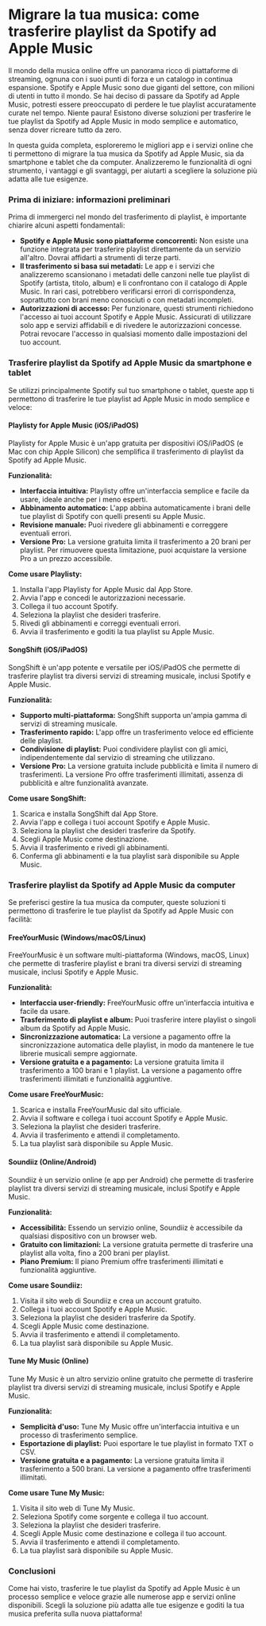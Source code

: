 # Migrare la tua musica: come trasferire playlist da Spotify ad Apple Music

Il mondo della musica online offre un panorama ricco di piattaforme di streaming, ognuna con i suoi punti di forza e un catalogo in continua espansione.  Spotify e Apple Music sono due giganti del settore, con milioni di utenti in tutto il mondo.  Se hai deciso di passare da Spotify ad Apple Music, potresti essere preoccupato di perdere le tue playlist accuratamente curate nel tempo.  Niente paura!  Esistono diverse soluzioni per trasferire le tue playlist da Spotify ad Apple Music in modo semplice e automatico, senza dover ricreare tutto da zero.

In questa guida completa, esploreremo le migliori app e i servizi online che ti permettono di migrare la tua musica da Spotify ad Apple Music, sia da smartphone e tablet che da computer.  Analizzeremo le funzionalità di ogni strumento, i vantaggi e gli svantaggi, per aiutarti a scegliere la soluzione più adatta alle tue esigenze.

### Prima di iniziare: informazioni preliminari

Prima di immergerci nel mondo del trasferimento di playlist, è importante chiarire alcuni aspetti fondamentali:

* **Spotify e Apple Music sono piattaforme concorrenti:**  Non esiste una funzione integrata per trasferire playlist direttamente da un servizio all'altro.  Dovrai affidarti a strumenti di terze parti.
* **Il trasferimento si basa sui metadati:** Le app e i servizi che analizzeremo scansionano i metadati delle canzoni nelle tue playlist di Spotify (artista, titolo, album) e li confrontano con il catalogo di Apple Music.  In rari casi, potrebbero verificarsi errori di corrispondenza, soprattutto con brani meno conosciuti o con metadati incompleti.
* **Autorizzazioni di accesso:** Per funzionare, questi strumenti richiedono l'accesso ai tuoi account Spotify e Apple Music.  Assicurati di utilizzare solo app e servizi affidabili e di rivedere le autorizzazioni concesse.  Potrai revocare l'accesso in qualsiasi momento dalle impostazioni del tuo account.

### Trasferire playlist da Spotify ad Apple Music da smartphone e tablet

Se utilizzi principalmente Spotify sul tuo smartphone o tablet, queste app ti permettono di trasferire le tue playlist ad Apple Music in modo semplice e veloce:

#### Playlisty for Apple Music (iOS/iPadOS)

Playlisty for Apple Music è un'app gratuita per dispositivi iOS/iPadOS (e Mac con chip Apple Silicon) che semplifica il trasferimento di playlist da Spotify ad Apple Music.

**Funzionalità:**

* **Interfaccia intuitiva:**  Playlisty offre un'interfaccia semplice e facile da usare, ideale anche per i meno esperti.
* **Abbinamento automatico:** L'app abbina automaticamente i brani delle tue playlist di Spotify con quelli presenti su Apple Music.
* **Revisione manuale:**  Puoi rivedere gli abbinamenti e correggere eventuali errori.
* **Versione Pro:**  La versione gratuita limita il trasferimento a 20 brani per playlist.  Per rimuovere questa limitazione, puoi acquistare la versione Pro a un prezzo accessibile.

**Come usare Playlisty:**

1. Installa l'app Playlisty for Apple Music dal App Store.
2. Avvia l'app e concedi le autorizzazioni necessarie.
3. Collega il tuo account Spotify.
4. Seleziona la playlist che desideri trasferire.
5. Rivedi gli abbinamenti e correggi eventuali errori.
6. Avvia il trasferimento e goditi la tua playlist su Apple Music.

#### SongShift (iOS/iPadOS)

SongShift è un'app potente e versatile per iOS/iPadOS che permette di trasferire playlist tra diversi servizi di streaming musicale, inclusi Spotify e Apple Music.

**Funzionalità:**

* **Supporto multi-piattaforma:**  SongShift supporta un'ampia gamma di servizi di streaming musicale.
* **Trasferimento rapido:**  L'app offre un trasferimento veloce ed efficiente delle playlist.
* **Condivisione di playlist:**  Puoi condividere playlist con gli amici, indipendentemente dal servizio di streaming che utilizzano.
* **Versione Pro:**  La versione gratuita include pubblicità e limita il numero di trasferimenti.  La versione Pro offre trasferimenti illimitati, assenza di pubblicità e altre funzionalità avanzate.

**Come usare SongShift:**

1. Scarica e installa SongShift dal App Store.
2. Avvia l'app e collega i tuoi account Spotify e Apple Music.
3. Seleziona la playlist che desideri trasferire da Spotify.
4. Scegli Apple Music come destinazione.
5. Avvia il trasferimento e rivedi gli abbinamenti.
6. Conferma gli abbinamenti e la tua playlist sarà disponibile su Apple Music.

### Trasferire playlist da Spotify ad Apple Music da computer

Se preferisci gestire la tua musica da computer, queste soluzioni ti permettono di trasferire le tue playlist da Spotify ad Apple Music con facilità:

#### FreeYourMusic (Windows/macOS/Linux)

FreeYourMusic è un software multi-piattaforma (Windows, macOS, Linux) che permette di trasferire playlist e brani tra diversi servizi di streaming musicale, inclusi Spotify e Apple Music.

**Funzionalità:**

* **Interfaccia user-friendly:** FreeYourMusic offre un'interfaccia intuitiva e facile da usare.
* **Trasferimento di playlist e album:**  Puoi trasferire intere playlist o singoli album da Spotify ad Apple Music.
* **Sincronizzazione automatica:**  La versione a pagamento offre la sincronizzazione automatica delle playlist, in modo da mantenere le tue librerie musicali sempre aggiornate.
* **Versione gratuita e a pagamento:**  La versione gratuita limita il trasferimento a 100 brani e 1 playlist.  La versione a pagamento offre trasferimenti illimitati e funzionalità aggiuntive.

**Come usare FreeYourMusic:**

1. Scarica e installa FreeYourMusic dal sito ufficiale.
2. Avvia il software e collega i tuoi account Spotify e Apple Music.
3. Seleziona la playlist che desideri trasferire.
4. Avvia il trasferimento e attendi il completamento.
5. La tua playlist sarà disponibile su Apple Music.

#### Soundiiz (Online/Android)

Soundiiz è un servizio online (e app per Android) che permette di trasferire playlist tra diversi servizi di streaming musicale, inclusi Spotify e Apple Music.

**Funzionalità:**

* **Accessibilità:**  Essendo un servizio online, Soundiiz è accessibile da qualsiasi dispositivo con un browser web.
* **Gratuito con limitazioni:**  La versione gratuita permette di trasferire una playlist alla volta, fino a 200 brani per playlist.
* **Piano Premium:**  Il piano Premium offre trasferimenti illimitati e funzionalità aggiuntive.

**Come usare Soundiiz:**

1. Visita il sito web di Soundiiz e crea un account gratuito.
2. Collega i tuoi account Spotify e Apple Music.
3. Seleziona la playlist che desideri trasferire da Spotify.
4. Scegli Apple Music come destinazione.
5. Avvia il trasferimento e attendi il completamento.
6. La tua playlist sarà disponibile su Apple Music.

#### Tune My Music (Online)

Tune My Music è un altro servizio online gratuito che permette di trasferire playlist tra diversi servizi di streaming musicale, inclusi Spotify e Apple Music.

**Funzionalità:**

* **Semplicità d'uso:**  Tune My Music offre un'interfaccia intuitiva e un processo di trasferimento semplice.
* **Esportazione di playlist:**  Puoi esportare le tue playlist in formato TXT o CSV.
* **Versione gratuita e a pagamento:**  La versione gratuita limita il trasferimento a 500 brani.  La versione a pagamento offre trasferimenti illimitati.

**Come usare Tune My Music:**

1. Visita il sito web di Tune My Music.
2. Seleziona Spotify come sorgente e collega il tuo account.
3. Seleziona la playlist che desideri trasferire.
4. Scegli Apple Music come destinazione e collega il tuo account.
5. Avvia il trasferimento e attendi il completamento.
6. La tua playlist sarà disponibile su Apple Music.

### Conclusioni

Come hai visto, trasferire le tue playlist da Spotify ad Apple Music è un processo semplice e veloce grazie alle numerose app e servizi online disponibili.  Scegli la soluzione più adatta alle tue esigenze e goditi la tua musica preferita sulla nuova piattaforma!
